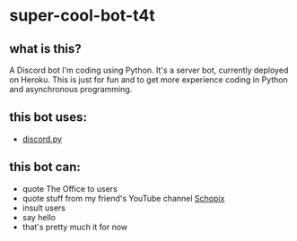 # super-cool-bot-t4t

## what is this?
A Discord bot I'm coding using Python. It's a server bot, currently deployed on Heroku.
This is just for fun and to get more experience coding in Python and asynchronous programming.

## this bot uses:
* [discord.py](https://github.com/Rapptz/discord.py)

## this bot can:
* quote The Office to users
* quote stuff from my friend's YouTube channel [Schopix](https://www.youtube.com/user/Schopix)
* insult users
* say hello
* that's pretty much it for now

